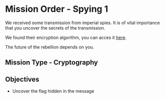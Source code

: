 # Mission Order - Spying 1

We received some transmission from imperial spies.
It is of vital importance that you uncover the secrets of the transmission.

We found their encryption algorithm, you can acces it [here](spy.txt).

The future of the rebellion depends on you.

## Mission Type - Cryptography

## Objectives

* Uncover the flag hidden in the message
